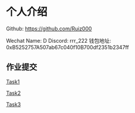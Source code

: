 # 个人介绍

Github: https://github.com/Ruiz000

Wechat Name: D
Discord: rrr_222
钱包地址: 0xB5252757A507ab67c040f10B700df2351b2347ff

## 作业提交
[Task1](https://github.com/Ruiz000/bootcamp-task1)

[Task2](https://github.com/Ruiz000/bootcamp-task2)

[Task3](https://github.com/Ruiz000/bootcamp-task3)


